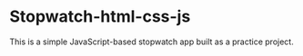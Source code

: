 # Stopwatch-html-css-js
This is a simple JavaScript-based stopwatch app built as a practice project.
